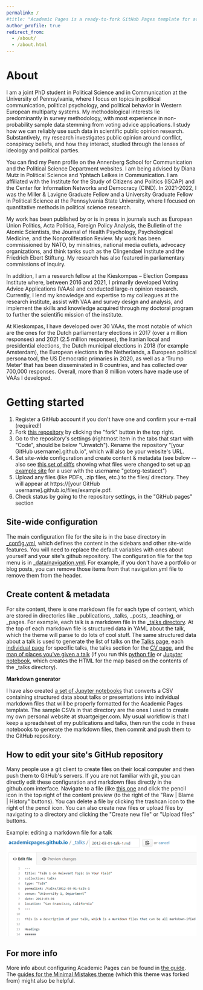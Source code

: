 ```yaml
---
permalink: /
#title: "Academic Pages is a ready-to-fork GitHub Pages template for academic personal websites"
author_profile: true
redirect_from: 
  - /about/
  - /about.html
---
```


About
===
I am a joint PhD student in Political Science and in Communication at the University of Pennsylvania, where I focus on topics in political communication, political psychology, and political behavior in Western European multiparty systems. My methodological interests lie predominantly in survey methodology, with most experience in non-probability sample data stemming from voting advice applications. I study how we can reliably use such data in scientific public opinion research. Substantively, my research investigates public opinion around conflict, conspiracy beliefs, and how they interact, studied through the lenses of ideology and political parties.

You can find my Penn profile on the Annenberg School for Communication and the Political Science Department websites. I am being advised by Diana Mutz in Political Science and Yphtach Lelkes in Communication. I am affiliated with the Institute for the Study of Citizens and Politics (ISCAP) and the Center for Information Networks and Democracy (CIND). In 2021-2022, I was the Miller & Lavigne Graduate Fellow and a University Graduate Fellow in Political Science at the Pennsylvania State University, where I focused on quantitative methods in political science research.

My work has been published by or is in press in journals such as European Union Politics, Acta Politica, Foreign Policy Analysis, the Bulletin of the Atomic Scientists, the Journal of Health Psychology, Psychological Medicine, and the Nonproliferation Review. My work has been commissioned by NATO, by ministries, national media outlets, advocacy organizations, and think tanks such as the Clingendael Institute and the Friedrich Ebert Stiftung. My research has also featured in parliamentary commissions of inquiry.


In addition, I am a research fellow at the Kieskompas – Election Compass Institute where, between 2016 and 2021, I primarily developed Voting Advice Applications (VAAs) and conducted large-n opinion research. Currently, I lend my knowledge and expertise to my colleagues at the research institute, assist with VAA and survey design and analysis, and implement the skills and knowledge acquired through my doctoral program to further the scientific mission of the institute.

At Kieskompas, I have developed over 30 VAAs, the most notable of which are the ones for the Dutch parliamentary elections in 2017 (over a million responses) and 2021 (2.5 million responses), the Iranian local and presidential elections, the Dutch municipal elections in 2018 (for example Amsterdam), the European elections in the Netherlands, a European political persona tool, the US Democratic primaries in 2020, as well as a ‘Trump Meter‘ that has been disseminated in 8 countries, and has collected over 700,000 responses. Overall, more than 8 million voters have made use of VAAs I developed.

Getting started
======
1. Register a GitHub account if you don't have one and confirm your e-mail (required!)
1. Fork [this repository](https://github.com/academicpages/academicpages.github.io) by clicking the "fork" button in the top right. 
1. Go to the repository's settings (rightmost item in the tabs that start with "Code", should be below "Unwatch"). Rename the repository "[your GitHub username].github.io", which will also be your website's URL.
1. Set site-wide configuration and create content & metadata (see below -- also see [this set of diffs](http://archive.is/3TPas) showing what files were changed to set up [an example site](https://getorg-testacct.github.io) for a user with the username "getorg-testacct")
1. Upload any files (like PDFs, .zip files, etc.) to the files/ directory. They will appear at https://[your GitHub username].github.io/files/example.pdf.  
1. Check status by going to the repository settings, in the "GitHub pages" section

Site-wide configuration
------
The main configuration file for the site is in the base directory in [_config.yml](https://github.com/academicpages/academicpages.github.io/blob/master/_config.yml), which defines the content in the sidebars and other site-wide features. You will need to replace the default variables with ones about yourself and your site's github repository. The configuration file for the top menu is in [_data/navigation.yml](https://github.com/academicpages/academicpages.github.io/blob/master/_data/navigation.yml). For example, if you don't have a portfolio or blog posts, you can remove those items from that navigation.yml file to remove them from the header. 

Create content & metadata
------
For site content, there is one markdown file for each type of content, which are stored in directories like _publications, _talks, _posts, _teaching, or _pages. For example, each talk is a markdown file in the [_talks directory](https://github.com/academicpages/academicpages.github.io/tree/master/_talks). At the top of each markdown file is structured data in YAML about the talk, which the theme will parse to do lots of cool stuff. The same structured data about a talk is used to generate the list of talks on the [Talks page](https://academicpages.github.io/talks), each [individual page](https://academicpages.github.io/talks/2012-03-01-talk-1) for specific talks, the talks section for the [CV page](https://academicpages.github.io/cv), and the [map of places you've given a talk](https://academicpages.github.io/talkmap.html) (if you run this [python file](https://github.com/academicpages/academicpages.github.io/blob/master/talkmap.py) or [Jupyter notebook](https://github.com/academicpages/academicpages.github.io/blob/master/talkmap.ipynb), which creates the HTML for the map based on the contents of the _talks directory).

**Markdown generator**

I have also created [a set of Jupyter notebooks](https://github.com/academicpages/academicpages.github.io/tree/master/markdown_generator
) that converts a CSV containing structured data about talks or presentations into individual markdown files that will be properly formatted for the Academic Pages template. The sample CSVs in that directory are the ones I used to create my own personal website at stuartgeiger.com. My usual workflow is that I keep a spreadsheet of my publications and talks, then run the code in these notebooks to generate the markdown files, then commit and push them to the GitHub repository.

How to edit your site's GitHub repository
------
Many people use a git client to create files on their local computer and then push them to GitHub's servers. If you are not familiar with git, you can directly edit these configuration and markdown files directly in the github.com interface. Navigate to a file (like [this one](https://github.com/academicpages/academicpages.github.io/blob/master/_talks/2012-03-01-talk-1.md) and click the pencil icon in the top right of the content preview (to the right of the "Raw | Blame | History" buttons). You can delete a file by clicking the trashcan icon to the right of the pencil icon. You can also create new files or upload files by navigating to a directory and clicking the "Create new file" or "Upload files" buttons. 

Example: editing a markdown file for a talk
![Editing a markdown file for a talk](/images/editing-talk.png)

For more info
------
More info about configuring Academic Pages can be found in [the guide](https://academicpages.github.io/markdown/). The [guides for the Minimal Mistakes theme](https://mmistakes.github.io/minimal-mistakes/docs/configuration/) (which this theme was forked from) might also be helpful.
